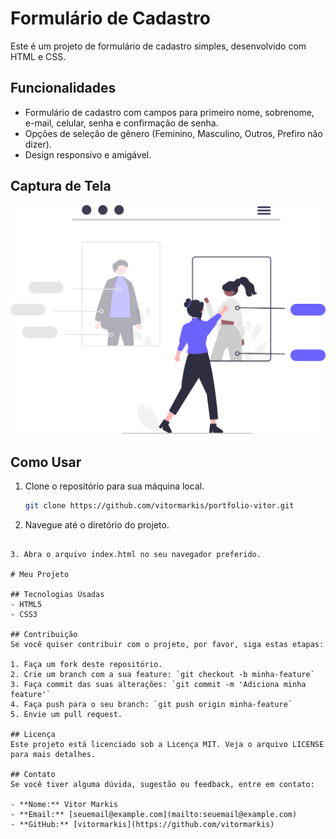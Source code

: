 # Formulário de Cadastro

Este é um projeto de formulário de cadastro simples, desenvolvido com HTML e CSS.

## Funcionalidades

- Formulário de cadastro com campos para primeiro nome, sobrenome, e-mail, celular, senha e confirmação de senha.
- Opções de seleção de gênero (Feminino, Masculino, Outros, Prefiro não dizer).
- Design responsivo e amigável.

## Captura de Tela

![Formulário de Cadastro](assets/img/undraw_shopping_re_3wst.svg)

## Como Usar

1. Clone o repositório para sua máquina local.
   ```bash
   git clone https://github.com/vitormarkis/portfolio-vitor.git


2. Navegue até o diretório do projeto.
````cd portfolio-simples

3. Abra o arquivo index.html no seu navegador preferido.

# Meu Projeto

## Tecnologias Usadas
- HTML5
- CSS3

## Contribuição
Se você quiser contribuir com o projeto, por favor, siga estas etapas:

1. Faça um fork deste repositório.
2. Crie um branch com a sua feature: `git checkout -b minha-feature`
3. Faça commit das suas alterações: `git commit -m 'Adiciona minha feature'`
4. Faça push para o seu branch: `git push origin minha-feature`
5. Envie um pull request.

## Licença
Este projeto está licenciado sob a Licença MIT. Veja o arquivo LICENSE para mais detalhes.

## Contato
Se você tiver alguma dúvida, sugestão ou feedback, entre em contato:

- **Nome:** Vitor Markis
- **Email:** [seuemail@example.com](mailto:seuemail@example.com)
- **GitHub:** [vitormarkis](https://github.com/vitormarkis)
